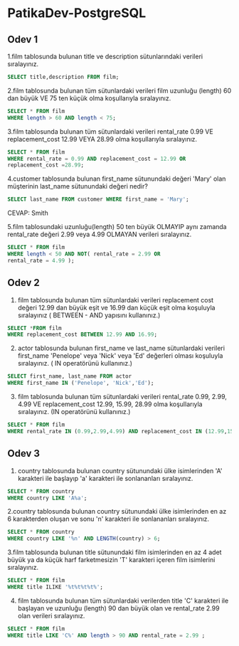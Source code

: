 # PatikaDev-PostgreSQL
## Odev 1

1.film tablosunda bulunan title ve description sütunlarındaki verileri sıralayınız.
```SQL
SELECT title,description FROM film;
```
2.film tablosunda bulunan tüm sütunlardaki verileri film uzunluğu (length) 60 dan büyük VE 75 ten küçük olma koşullarıyla sıralayınız.
```SQL
SELECT * FROM film
WHERE length > 60 AND length < 75;
```
3.film tablosunda bulunan tüm sütunlardaki verileri rental_rate 0.99 VE replacement_cost 12.99 VEYA 28.99 olma koşullarıyla sıralayınız.
```SQL
SELECT * FROM film 
WHERE rental_rate = 0.99 AND replacement_cost = 12.99 OR 
replacement_cost =28.99;
```

4.customer tablosunda bulunan first_name sütunundaki değeri 'Mary' olan müşterinin last_name sütunundaki değeri nedir?
```SQL
SELECT last_name FROM customer WHERE first_name = 'Mary';
```
CEVAP: Smith

5.film tablosundaki uzunluğu(length) 50 ten büyük OLMAYIP aynı zamanda rental_rate değeri 2.99 veya 4.99 OLMAYAN verileri sıralayınız.
```SQL
SELECT * FROM film
WHERE length < 50 AND NOT( rental_rate = 2.99 OR
rental_rate = 4.99 );
```
## Odev 2
1. film tablosunda bulunan tüm sütunlardaki verileri replacement cost değeri 12.99 dan büyük eşit ve 16.99 dan küçük eşit olma koşuluyla sıralayınız ( BETWEEN - AND yapısını kullanınız.)

```SQL
SELECT *FROM film
WHERE replacement_cost BETWEEN 12.99 AND 16.99;
```
2. actor tablosunda bulunan first_name ve last_name sütunlardaki verileri first_name 'Penelope' veya 'Nick' veya 'Ed' değerleri olması koşuluyla sıralayınız. ( IN operatörünü kullanınız.)

```SQL
SELECT first_name, last_name FROM actor
WHERE first_name IN ('Penelope', 'Nick','Ed');
```

3. film tablosunda bulunan tüm sütunlardaki verileri rental_rate 0.99, 2.99, 4.99 VE replacement_cost 12.99, 15.99, 28.99 olma koşullarıyla sıralayınız.
(IN operatörünü kullanınız.)

```SQL
SELECT * FROM film
WHERE rental_rate IN (0.99,2.99,4.99) AND replacement_cost IN (12.99,15.99,28.99);
```
 ## Odev 3
 1. country tablosunda bulunan country sütunundaki ülke isimlerinden 'A' karakteri ile başlayıp 'a' karakteri ile sonlananları sıralayınız.
 ```SQL
 SELECT * FROM country 
WHERE country LIKE 'A%a';
 ```

2.country tablosunda bulunan country sütunundaki ülke isimlerinden en az 6 karakterden oluşan ve sonu 'n' karakteri ile sonlananları sıralayınız.

```SQL
SELECT * FROM country 
WHERE country LIKE '%n' AND LENGTH(country) > 6;
```

3.film tablosunda bulunan title sütunundaki film isimlerinden en az 4 adet büyük ya da küçük harf farketmesizin 'T' karakteri içeren
film isimlerini sıralayınız.

```SQL
SELECT * FROM film
WHERE title ILIKE '%t%t%t%t%';
```
4. film tablosunda bulunan tüm sütunlardaki verilerden title 'C' karakteri ile başlayan ve uzunluğu (length) 90 dan büyük olan ve rental_rate 2.99
olan verileri sıralayınız.
```SQL
SELECT * FROM film
WHERE title LIKE 'C%' AND length > 90 AND rental_rate = 2.99 ;
```